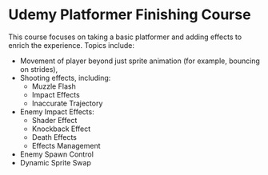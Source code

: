# Udemy Platformer Finishing Course 
This course focuses on taking a basic platformer and adding effects to enrich the experience. 
Topics include:
- Movement of player beyond just sprite animation (for example, bouncing on strides),
- Shooting effects, including:
  - Muzzle Flash
  - Impact Effects
  - Inaccurate Trajectory
- Enemy Impact Effects:
  - Shader Effect
  - Knockback Effect
  - Death Effects
  - Effects Management
- Enemy Spawn Control
- Dynamic Sprite Swap
